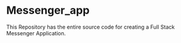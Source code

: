 # Messenger_app
This Repository has the entire source code for creating a Full Stack Messenger Application.
